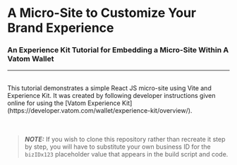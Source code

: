 # A Micro-Site to Customize Your Brand Experience
### An Experience Kit Tutorial for Embedding a Micro-Site Within A Vatom Wallet
---
<br>
This tutorial demonstrates a simple React JS micro-site using Vite and Experience Kit.
It was created by following developer instructions given online for using
the [Vatom Experience Kit](https://developer.vatom.com/wallet/experience-kit/overview/).

<br>
<br>
<br>

> ***NOTE:***
> If you wish to clone this repository rather than recreate it step by step,
> you will have to substitute your own business ID for the `bizIDx123`
> placeholder value that appears in the build script and code.

